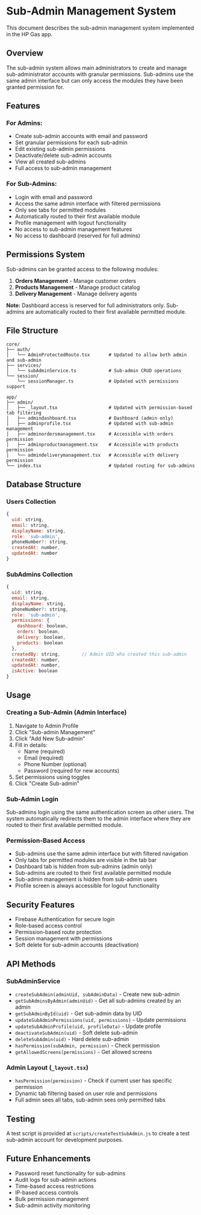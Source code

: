 # Sub-Admin Management System

This document describes the sub-admin management system implemented in the HP Gas app.

## Overview

The sub-admin system allows main administrators to create and manage sub-administrator accounts with granular permissions. Sub-admins use the same admin interface but can only access the modules they have been granted permission for.

## Features

### For Admins:
- Create sub-admin accounts with email and password
- Set granular permissions for each sub-admin
- Edit existing sub-admin permissions
- Deactivate/delete sub-admin accounts
- View all created sub-admins
- Full access to sub-admin management

### For Sub-Admins:
- Login with email and password
- Access the same admin interface with filtered permissions
- Only see tabs for permitted modules
- Automatically routed to their first available module
- Profile management with logout functionality
- No access to sub-admin management features
- No access to dashboard (reserved for full admins)

## Permissions System

Sub-admins can be granted access to the following modules:

1. **Orders Management** - Manage customer orders
2. **Products Management** - Manage product catalog
3. **Delivery Management** - Manage delivery agents

**Note:** Dashboard access is reserved for full administrators only. Sub-admins are automatically routed to their first available permitted module.

## File Structure

```
core/
├── auth/
│   └── AdminProtectedRoute.tsx       # Updated to allow both admin and sub-admin
├── services/
│   └── subAdminService.ts            # Sub-admin CRUD operations
└── session/
    └── sessionManager.ts             # Updated with permissions support

app/
├── admin/
│   ├── _layout.tsx                   # Updated with permission-based tab filtering
│   ├── admindashboard.tsx            # Dashboard (admin only)
│   ├── adminprofile.tsx              # Updated with sub-admin management
│   ├── adminordersmanagement.tsx     # Accessible with orders permission
│   ├── adminproductmanagement.tsx    # Accessible with products permission
│   └── admindeliverymanagement.tsx   # Accessible with delivery permission
└── index.tsx                         # Updated routing for sub-admins
```

## Database Structure

### Users Collection
```javascript
{
  uid: string,
  email: string,
  displayName: string,
  role: 'sub-admin',
  phoneNumber?: string,
  createdAt: number,
  updatedAt: number
}
```

### SubAdmins Collection
```javascript
{
  uid: string,
  email: string,
  displayName: string,
  phoneNumber?: string,
  role: 'sub-admin',
  permissions: {
    dashboard: boolean,
    orders: boolean,
    delivery: boolean,
    products: boolean
  },
  createdBy: string,        // Admin UID who created this sub-admin
  createdAt: number,
  updatedAt: number,
  isActive: boolean
}
```

## Usage

### Creating a Sub-Admin (Admin Interface)

1. Navigate to Admin Profile
2. Click "Sub-admin Management"
3. Click "Add New Sub-admin"
4. Fill in details:
   - Name (required)
   - Email (required)
   - Phone Number (optional)
   - Password (required for new accounts)
5. Set permissions using toggles
6. Click "Create Sub-admin"

### Sub-Admin Login

Sub-admins login using the same authentication screen as other users. The system automatically redirects them to the admin interface where they are routed to their first available permitted module.

### Permission-Based Access

- Sub-admins use the same admin interface but with filtered navigation
- Only tabs for permitted modules are visible in the tab bar
- Dashboard tab is hidden from sub-admins (admin only)
- Sub-admins are routed to their first available permitted module
- Sub-admin management is hidden from sub-admin users
- Profile screen is always accessible for logout functionality

## Security Features

- Firebase Authentication for secure login
- Role-based access control
- Permission-based route protection
- Session management with permissions
- Soft delete for sub-admin accounts (deactivation)

## API Methods

### SubAdminService

- `createSubAdmin(adminUid, subAdminData)` - Create new sub-admin
- `getSubAdminsByAdmin(adminUid)` - Get all sub-admins created by an admin
- `getSubAdminById(uid)` - Get sub-admin data by UID
- `updateSubAdminPermissions(uid, permissions)` - Update permissions
- `updateSubAdminProfile(uid, profileData)` - Update profile
- `deactivateSubAdmin(uid)` - Soft delete sub-admin
- `deleteSubAdmin(uid)` - Hard delete sub-admin
- `hasPermission(subAdmin, permission)` - Check permission
- `getAllowedScreens(permissions)` - Get allowed screens

### Admin Layout (`_layout.tsx`)

- `hasPermission(permission)` - Check if current user has specific permission
- Dynamic tab filtering based on user role and permissions
- Full admin sees all tabs, sub-admin sees only permitted tabs

## Testing

A test script is provided at `scripts/createTestSubAdmin.js` to create a test sub-admin account for development purposes.

## Future Enhancements

- Password reset functionality for sub-admins
- Audit logs for sub-admin actions
- Time-based access restrictions
- IP-based access controls
- Bulk permission management
- Sub-admin activity monitoring